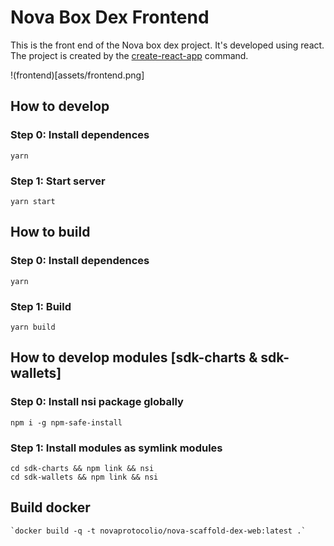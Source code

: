 # Nova Box Dex Frontend

This is the front end of the Nova box dex project. It's developed using react. The project is created by the [create-react-app](https://github.com/facebook/create-react-app) command.

!(frontend)[assets/frontend.png]

## How to develop

### Step 0: Install dependences

	yarn

### Step 1: Start server

	yarn start

## How to build

### Step 0: Install dependences

	yarn

### Step 1: Build

	yarn build

## How to develop modules [sdk-charts & sdk-wallets]

### Step 0: Install nsi package globally

	npm i -g npm-safe-install

### Step 1: Install modules as symlink modules	

	cd sdk-charts && npm link && nsi
	cd sdk-wallets && npm link && nsi

## Build docker

	`docker build -q -t novaprotocolio/nova-scaffold-dex-web:latest .`

